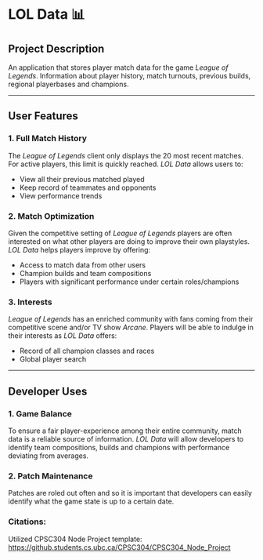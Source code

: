 # LOL Data 📊

## Project Description 
An application that stores player match data for the game *League of Legends*. Information about player history, match turnouts, previous builds, regional playerbases and champions. 

---

## User Features

### 1. Full Match History  
The *League of Legends* client only displays the 20 most recent matches. For active players, this limit is quickly reached. *LOL Data* allows users to:

- View all their previous matched played  
- Keep record of teammates and opponents
- View performance trends 

### 2. Match Optimization  
Given the competitive setting of *League of Legends* players are often interested on what other players are doing to improve their own playstyles. *LOL Data* helps players improve by offering:

- Access to match data from other users  
- Champion builds and team compositions
- Players with significant performance under certain roles/champions

 ### 3. Interests
 *League of Legends* has an enriched community with fans coming from their competitive scene and/or TV show *Arcane*. Players will be able to indulge in their interests as *LOL Data* offers:

- Record of all champion classes and races 
- Global player search 

---

## Developer Uses

### 1. Game Balance
To ensure a fair player-experience among their entire community, match data is a reliable source of information. *LOL Data* will allow developers to identify team compositions, builds and champions with performance deviating from averages. 

### 2. Patch Maintenance
Patches are roled out often and so it is important that developers can easily identify what the game state is up to a certain date.


### Citations:
Utilized CPSC304 Node Project template: https://github.students.cs.ubc.ca/CPSC304/CPSC304_Node_Project
